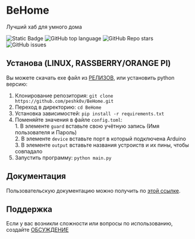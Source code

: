 # BeHome
Лучший хаб для умного дома

![Static Badge](https://img.shields.io/badge/Peshk0v-BeHome-BeHome)
![GitHub top language](https://img.shields.io/github/languages/top/peshk0v/BeHome)
![GitHub Repo stars](https://img.shields.io/github/stars/peshk0v/BeHome)
![GitHub issues](https://img.shields.io/github/issues/peshk0v/BeHome)

## Установа (LINUX, RASSBERRY/ORANGE PI)
Вы можете скачать exe файл из [РЕЛИЗОВ](https://github.com/peshk0v/BeHome/releases), или установить python версию:

1. Клонирование репозитория:
```git clone https://github.com/peshk0v/BeHome.git```
2. Переход в директорию:
```cd BeHome```
3. Установка зависимостей:
```pip install -r requirements.txt```
4. Поменяйте значения в файле `config.toml`:
<br> 1. В элементе `guard` вставьте свою учётную запись (Имя пользователя и Пароль)
<br> 2. В элементе `device` вставьте порт в который подключена Arduino
<br> 3. В элементе `output` вставьте названия устроиств и их пины, чтобы совпадало
5. Запустить программу:
```python main.py```

## Документация
Пользовательскую документацию можно получить по [этой ссылке](https://telegra.ph/LiveHome-12-27).

## Поддержка
Если у вас возникли сложности или вопросы по использованию, создайте [ОБСУЖДЕНИЕ](https://github.com/peshk0v/BeHome/issues/new/choose)
